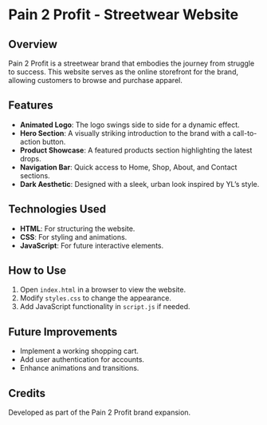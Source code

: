 # Pain 2 Profit - Streetwear Website

## Overview
Pain 2 Profit is a streetwear brand that embodies the journey from struggle to success. This website serves as the online storefront for the brand, allowing customers to browse and purchase apparel.

## Features
- **Animated Logo**: The logo swings side to side for a dynamic effect.
- **Hero Section**: A visually striking introduction to the brand with a call-to-action button.
- **Product Showcase**: A featured products section highlighting the latest drops.
- **Navigation Bar**: Quick access to Home, Shop, About, and Contact sections.
- **Dark Aesthetic**: Designed with a sleek, urban look inspired by YL’s style.

## Technologies Used
- **HTML**: For structuring the website.
- **CSS**: For styling and animations.
- **JavaScript**: For future interactive elements.

## How to Use
1. Open `index.html` in a browser to view the website.
2. Modify `styles.css` to change the appearance.
3. Add JavaScript functionality in `script.js` if needed.

## Future Improvements
- Implement a working shopping cart.
- Add user authentication for accounts.
- Enhance animations and transitions.

## Credits
Developed as part of the Pain 2 Profit brand expansion.

